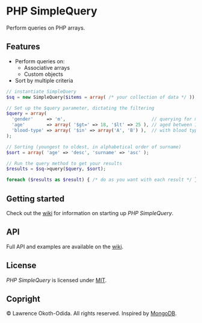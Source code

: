 # PHP SimpleQuery
Perform queries on PHP arrays.

## Features
* Perform queries on:
  * Associative arrays
  * Custom objects
* Sort by multiple criteria

```php
// instantiate SimpleQuery
$sq = new SimpleQuery($items = array( /* your collection of data */ ));

// Set up the $query parameter, dictating the filtering
$query = array(
  'gender'     => 'm',                                // querying for men
  'age'        => array( '$gt=' => 18, '$lt' => 25 ), // aged between 18 and 25
  'blood-type' => array( '$in' => array('A', 'B') ),  // with blood type A or B
);

// Sorting (youngest to oldest, in alphabetical order of surname)
$sort = array( 'age' => 'desc', 'surname' => 'asc' );

// Run the query method to get your results
$results = $sq->query($query, $sort);

foreach ($results as $result) { /* do as you want with each result */ }
```

## Getting started
Check out the [wiki](//github.com/lokothodida/php-simplequery/wiki/) for information on starting up *PHP SimpleQuery*.

## API
Full API and examples are available on the [wiki](//github.com/lokothodida/php-simplequery/wiki/API).

## License
*PHP SimpleQuery* is licensed under [MIT](http://www.opensource.org/licenses/MIT).

## Copright
&copy; Lawrence Okoth-Odida. All rights reserved. Inspired by [MongoDB](http://www.mongodb.org/).
